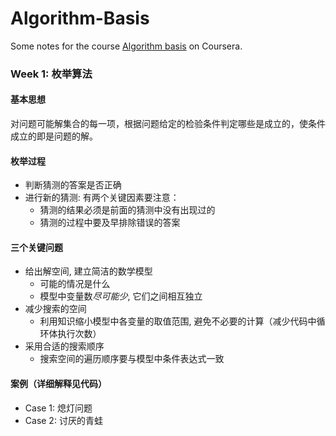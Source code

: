 # Algorithm-Basis
Some notes for the course [Algorithm basis](https://www.coursera.org/learn/suanfa-jichu/home/welcome) on Coursera.

### Week 1: 枚举算法

#### 基本思想
对问题可能解集合的每一项，根据问题给定的检验条件判定哪些是成立的，使条件成立的即是问题的解。

#### 枚举过程
- 判断猜测的答案是否正确
- 进行新的猜测: 有两个关键因素要注意：
  - 猜测的结果必须是前面的猜测中没有出现过的
  - 猜测的过程中要及早排除错误的答案

#### 三个关键问题
- 给出解空间, 建立简洁的数学模型
  - 可能的情况是什么
  - 模型中变量数*尽可能少*, 它们之间相互独立
- 减少搜索的空间
  - 利用知识缩小模型中各变量的取值范围, 避免不必要的计算（减少代码中循环体执行次数）
- 采用合适的搜索顺序
  - 搜索空间的遍历顺序要与模型中条件表达式一致

#### 案例（详细解释见代码）

- Case 1: 熄灯问题
- Case 2: 讨厌的青蛙

